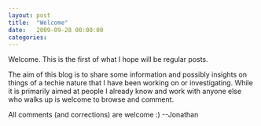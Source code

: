 ```yaml
---
layout: post
title:  "Welcome"
date:   2009-09-28 00:00:00
categories:
---
```

Welcome. This is the first of what I hope will be regular posts.

The aim of this blog is to share some information and possibly insights on things of a techie nature that I have been working on or investigating. While it is primarily aimed at people I already know and work with anyone else who walks up is welcome to browse and comment.

All comments (and corrections) are welcome :)
--Jonathan
